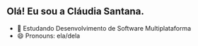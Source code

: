 ## Olá! Eu sou a Cláudia Santana.

- 🌱 Estudando Desenvolvimento de Software Multiplataforma
- 😄 Pronouns: ela/dela

